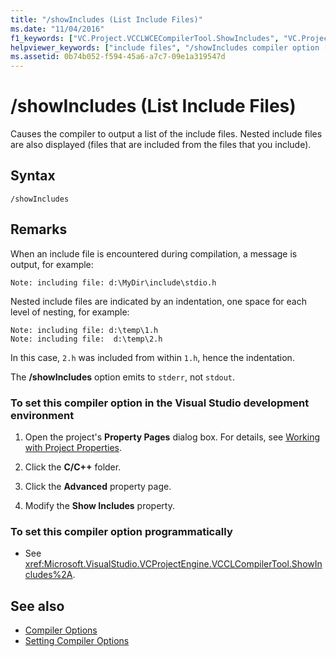 ```yaml
---
title: "/showIncludes (List Include Files)"
ms.date: "11/04/2016"
f1_keywords: ["VC.Project.VCCLWCECompilerTool.ShowIncludes", "VC.Project.VCCLCompilerTool.ShowIncludes", "/showincludes"]
helpviewer_keywords: ["include files", "/showIncludes compiler option [C++]", "include files, displaying in compilation", "-showIncludes compiler option [C++]", "showIncludes compiler option [C++]"]
ms.assetid: 0b74b052-f594-45a6-a7c7-09e1a319547d
---
```

# /showIncludes (List Include Files)

Causes the compiler to output a list of the include files. Nested include files are also displayed (files that are included from the files that you include).

## Syntax

```
/showIncludes
```

## Remarks

When an include file is encountered during compilation, a message is output, for example:

```
Note: including file: d:\MyDir\include\stdio.h
```

Nested include files are indicated by an indentation, one space for each level of nesting, for example:

```
Note: including file: d:\temp\1.h
Note: including file:  d:\temp\2.h
```

In this case, `2.h` was included from within `1.h`, hence the indentation.

The **/showIncludes** option emits to `stderr`, not `stdout`.

### To set this compiler option in the Visual Studio development environment

1. Open the project's **Property Pages** dialog box. For details, see [Working with Project Properties](../../ide/working-with-project-properties.md).

1. Click the **C/C++** folder.

1. Click the **Advanced** property page.

1. Modify the **Show Includes** property.

### To set this compiler option programmatically

- See <xref:Microsoft.VisualStudio.VCProjectEngine.VCCLCompilerTool.ShowIncludes%2A>.

## See also

- [Compiler Options](../../build/reference/compiler-options.md)
- [Setting Compiler Options](../../build/reference/setting-compiler-options.md)
